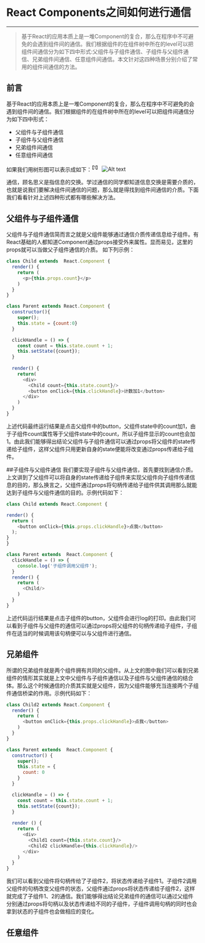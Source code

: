 # React Components之间如何进行通信
--------------
> 基于React的应用本质上是一堆Component的复合，那么在程序中不可避免的会遇到组件间的通信。我们根据组件的在组件树中所在的level可以把组件间通信分为如下四中形式:父组件与子组件通信、子组件与父组件通信、兄弟组件间通信、任意组件间通信。本文针对这四种场景分别介绍了常用的组件间通信的方法。

## 前言
基于React的应用本质上是一堆Component的复合，那么在程序中不可避免的会遇到组件间的通信。我们根据组件的在组件树中所在的level可以把组件间通信分为如下四中形式：
*	父组件与子组件通信
*	子组件与父组件通信
*	兄弟组件间通信
*	任意组件间通信  

如果我们用树形图可以表示成如下：<sup>【1】</sup>
![Alt text](http://od6g4gld9.bkt.clouddn.com/WechatIMG6.jpeg)  

通信，顾名思义是指信息的交换。学过通信的同学都知道信息交换是需要介质的，也就是说我们要解决组件间通信的问题，那么就是得找到组件间通信的介质。下面我们看看针对上述四种形式都有哪些解决方法。

## 父组件与子组件通信

父组件与子组件通信简而言之就是父组件能够通过通信介质传递信息给子组件。有React基础的人都知道Component通过props接受外来属性。显而易见，这里的props就可以当做父子组件通信的介质。 如下列示例： 
```javascript
class Child extends  React.Component {
  render() {
    return (
      <p>{this.props.count}</p>
    )
  }
}

class Parent extends React.Component {
  constructor(){
    super();
    this.state = {count:0}
  }

  clickHandle = () => {
    const count = this.state.count + 1;
    this.setState({count});
  }
  
  render() {
    return(
      <div>
        <Child count={this.state.count}/>
        <button onClick={this.clickHandle}>计数加1</button>
      </div>
    )
  }
}
```  
上述代码最终运行结果是点击父组件中的button，父组件state中的count加1，由于子组件count属性等于父组件state中的count，所以子组件显示的count也会加1。由此我们能够得出结论父组件与子组件通信可以通过props将父组件的state传递给子组件，这样父组件只用更新自身的state便能将改变通过props传递给子组件。    



##子组件与父组件通信
我们要实现子组件与父组件通信，首先要找到通信介质。上文讲到了父组件可以将自身的state传递给子组件来实现父组件向子组件传递信息的目的，那么换言之，父组件通过props将句柄传递给子组件供其调用那么就能达到子组件与父组件通信的目的。示例代码如下：
```javascript
class Child extends React.Component {

render() {
  return (
    <button onClick={this.props.clickHandle}>点我</button>
  );
}
}

class Parent extends  React.Component {
  clickHandle = () => {
    console.log('子组件调用父组件');
  }
  render() {
    return (
      <Child/>
    )
  }
}
```  
上述代码运行结果是点击子组件的button，父组件会进行log的打印。由此我们可以看到子组件与父组件的通信可以通过props将父组件的句柄传递给子组件，子组件在适当的时候调用该句柄便可以与父组件进行通信。  

## 兄弟组件
所谓的兄弟组件就是两个组件拥有共同的父组件。从上文的图中我们可以看到兄弟组件的情形其实就是上文中父组件与子组件通信以及子组件与父组件通信的结合体。那么这个时候通信的介质其实就是父组件，因为父组件能够充当连接两个子组件通信桥梁的作用。示例代码如下：  
```javascript
class Child2 extends React.Component {
  render() {
    return (
      <button onClick={this.props.clickHandle}>点我</button>
    )
  }
}

class Parent extends  React.Component {
  constructor() {
    super();
    this.state = {
      count: 0
    }
  }

  clickHandle = () => {
    const count = this.state.count + 1;
    this.setState({count});
  }
  
  render () {
    return (
      <div>
        <Child1 count={this.state.count}/>
        <Child2 clickHandle={this.clickHandle}/>
      </div>
    )
  }
}
```  
我们可以看到父组件将句柄传给了子组件2，将状态传递给子组件1。子组件2调用父组件的句柄改变父组件的状态，父组件通过props将状态传递给子组件2，这样就完成了子组件1、2的通信。我们能够得出结论兄弟组件的通信可以通过父组件分别通过props将句柄以及状态传递给不同的子组件，子组件调用句柄的同时也会拿到状态的子组件也会做相应的变化。  

## 任意组件